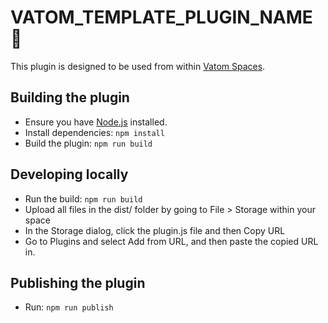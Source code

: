 # VATOM_TEMPLATE_PLUGIN_NAME 🔌

This plugin is designed to be used from within [Vatom Spaces](https://vatom.com).


## Building the plugin
- Ensure you have [Node.js](https://nodejs.org) installed.
- Install dependencies: `npm install`
- Build the plugin: `npm run build`


## Developing locally
- Run the build: `npm run build`
- Upload all files in the dist/ folder by going to File > Storage within your space
- In the Storage dialog, click the plugin.js file and then Copy URL
- Go to Plugins and select Add from URL, and then paste the copied URL in.


## Publishing the plugin
- Run: `npm run publish`
